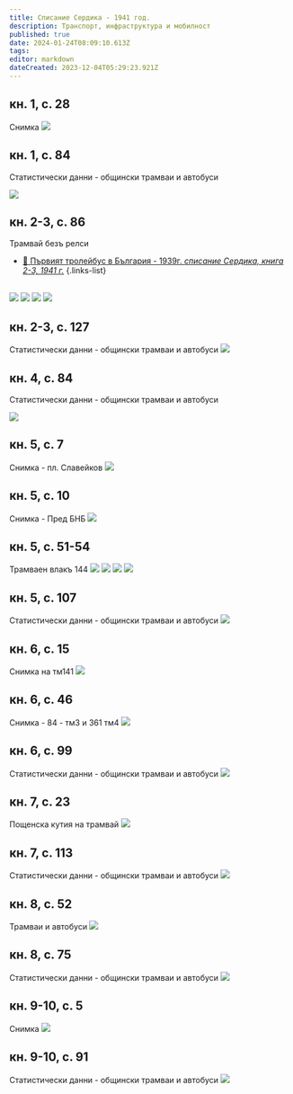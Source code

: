 ```yaml
---
title: Списание Сердика - 1941 год.
description: Транспорт, инфраструктура и мобилност
published: true
date: 2024-01-24T08:09:10.613Z
tags: 
editor: markdown
dateCreated: 2023-12-04T05:29:23.921Z
---
```


## кн. 1, с. 28
Снимка
<img src="http://46.10.181.183:1518/trinmo/literature/spisanie-serdika/1941-1-p28.jpg">

## кн. 1, с. 84
Статистически данни - общински трамваи и автобуси

<img src="http://46.10.181.183:1518/trinmo/literature/spisanie-serdika/1941-1-p84.jpg">

## кн. 2-3, с. 86
Трамвай безъ релси
- [:trolleybus: Първият тролейбус в България - 1939г. *списание Сердика, книга 2-3, 1941 г.*](/bg/blog/tramvai-bez-relsi)
{.links-list}  

<br><img src="http://46.10.181.183:1518/trinmo/literature/spisanie-serdika/1941-2-3-p1.jpg">
<img src="http://46.10.181.183:1518/trinmo/literature/spisanie-serdika/1941-2-3-p2.jpg">
<img src="http://46.10.181.183:1518/trinmo/literature/spisanie-serdika/1941-2-3-p3.jpg">
<img src="http://46.10.181.183:1518/trinmo/literature/spisanie-serdika/1941-2-3-p4.jpg">

## кн. 2-3, с. 127
Статистически данни - общински трамваи и автобуси
<img src="http://46.10.181.183:1518/trinmo/literature/spisanie-serdika/1941-2-3-p5.jpg">


## кн. 4, с. 84
Статистически данни - общински трамваи и автобуси

<img src="http://46.10.181.183:1518/trinmo/literature/spisanie-serdika/1941-4.jpg">

## кн. 5, с. 7
Снимка - пл. Славейков
<img src="http://46.10.181.183:1518/trinmo/literature/spisanie-serdika/1941-5-p7.jpg">

## кн. 5, с. 10
Снимка - Пред БНБ
<img src="http://46.10.181.183:1518/trinmo/literature/spisanie-serdika/1941-5-p10.jpg">


## кн. 5, с. 51-54
Трамваен влакъ 144
<img src="http://46.10.181.183:1518/trinmo/literature/spisanie-serdika/1941-5-p51.jpg">
<img src="http://46.10.181.183:1518/trinmo/literature/spisanie-serdika/1941-5-p52.jpg">
<img src="http://46.10.181.183:1518/trinmo/literature/spisanie-serdika/1941-5-p53.jpg">
<img src="http://46.10.181.183:1518/trinmo/literature/spisanie-serdika/1941-5-p54.jpg">


## кн. 5, с. 107
Статистически данни - общински трамваи и автобуси
<img src="http://46.10.181.183:1518/trinmo/literature/spisanie-serdika/1941-5-p107.jpg">


## кн. 6, с. 15
Снимка на тм141
<img src="http://46.10.181.183:1518/trinmo/literature/spisanie-serdika/1941-6-p15.jpg">

## кн. 6, с. 46
Снимка - 84 - тм3 и 361 тм4
<img src="http://46.10.181.183:1518/trinmo/literature/spisanie-serdika/1941-6-p46.jpg">


## кн. 6, с. 99 
Статистически данни - общински трамваи и автобуси
<img src="http://46.10.181.183:1518/trinmo/literature/spisanie-serdika/1941-6-p99.jpg">




## кн. 7, с. 23
Пощенска кутия на трамвай
<img src="http://46.10.181.183:1518/trinmo/literature/spisanie-serdika/1941-7-p23.jpg">


## кн. 7, с. 113
Статистически данни - общински трамваи и автобуси
<img src="http://46.10.181.183:1518/trinmo/literature/spisanie-serdika/1941-7-p23.jpg">



## кн. 8, с. 52
Трамваи и автобуси
<img src="http://46.10.181.183:1518/trinmo/literature/spisanie-serdika/1941-8-p52.jpg">


## кн. 8, с. 75
Статистически данни - общински трамваи и автобуси
<img src="http://46.10.181.183:1518/trinmo/literature/spisanie-serdika/1941-8-p75.jpg">



## кн. 9-10, с. 5
Снимка
<img src="http://46.10.181.183:1518/trinmo/literature/spisanie-serdika/1941-9-10-p5.jpg">


## кн. 9-10, с. 91
Статистически данни - общински трамваи и автобуси
<img src="http://46.10.181.183:1518/trinmo/literature/spisanie-serdika/1941-9-10-p91.jpg">